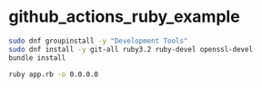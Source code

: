 # github_actions_ruby_example

```bash
sudo dnf groupinstall -y "Development Tools"
sudo dnf install -y git-all ruby3.2 ruby-devel openssl-devel
bundle install
```

```bash
ruby app.rb -o 0.0.0.0
```
